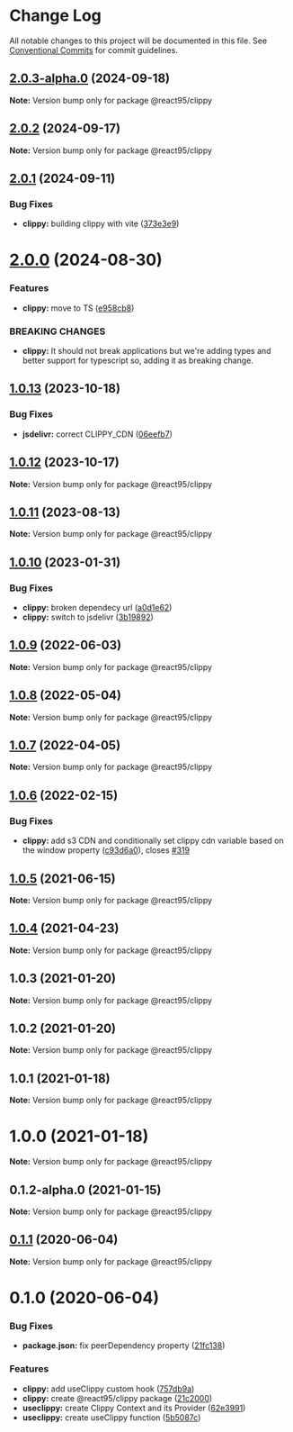 # Change Log

All notable changes to this project will be documented in this file.
See [Conventional Commits](https://conventionalcommits.org) for commit guidelines.

## [2.0.3-alpha.0](https://github.com/React95/React95/compare/@react95/clippy@2.0.2...@react95/clippy@2.0.3-alpha.0) (2024-09-18)

**Note:** Version bump only for package @react95/clippy





## [2.0.2](https://github.com/React95/React95/compare/@react95/clippy@2.0.1...@react95/clippy@2.0.2) (2024-09-17)

**Note:** Version bump only for package @react95/clippy





## [2.0.1](https://github.com/React95/React95/compare/@react95/clippy@2.0.0...@react95/clippy@2.0.1) (2024-09-11)


### Bug Fixes

* **clippy:** building clippy with vite ([373e3e9](https://github.com/React95/React95/commit/373e3e9b476ca61facf756b7b9ddb9ded16721a7))





# [2.0.0](https://github.com/React95/React95/compare/@react95/clippy@1.0.13...@react95/clippy@2.0.0) (2024-08-30)


### Features

* **clippy:** move to TS ([e958cb8](https://github.com/React95/React95/commit/e958cb86e3b7260e04adf1f23287371af7320ab7))


### BREAKING CHANGES

* **clippy:** It should not break applications but we're adding types and better support for
typescript so, adding it as breaking change.





## [1.0.13](https://github.com/React95/React95/compare/@react95/clippy@1.0.12...@react95/clippy@1.0.13) (2023-10-18)


### Bug Fixes

* **jsdelivr:** correct CLIPPY_CDN ([06eefb7](https://github.com/React95/React95/commit/06eefb79b2c9921afff546bd45e370292656e08d))





## [1.0.12](https://github.com/React95/React95/compare/@react95/clippy@1.0.11...@react95/clippy@1.0.12) (2023-10-17)

**Note:** Version bump only for package @react95/clippy





## [1.0.11](https://github.com/React95/React95/compare/@react95/clippy@1.0.10...@react95/clippy@1.0.11) (2023-08-13)

**Note:** Version bump only for package @react95/clippy

## [1.0.10](https://github.com/React95/React95/compare/@react95/clippy@1.0.9...@react95/clippy@1.0.10) (2023-01-31)

### Bug Fixes

- **clippy:** broken dependecy url ([a0d1e62](https://github.com/React95/React95/commit/a0d1e623e868b806ba4fa1a6577f240c08a5b365))
- **clippy:** switch to jsdelivr ([3b19892](https://github.com/React95/React95/commit/3b19892f3e87f8eb80cce756c5c19746b93b942a))

## [1.0.9](https://github.com/React95/React95/compare/@react95/clippy@1.0.8...@react95/clippy@1.0.9) (2022-06-03)

**Note:** Version bump only for package @react95/clippy

## [1.0.8](https://github.com/React95/React95/compare/@react95/clippy@1.0.7...@react95/clippy@1.0.8) (2022-05-04)

**Note:** Version bump only for package @react95/clippy

## [1.0.7](https://github.com/React95/React95/compare/@react95/clippy@1.0.6...@react95/clippy@1.0.7) (2022-04-05)

**Note:** Version bump only for package @react95/clippy

## [1.0.6](https://github.com/React95/React95/compare/@react95/clippy@1.0.5...@react95/clippy@1.0.6) (2022-02-15)

### Bug Fixes

- **clippy:** add s3 CDN and conditionally set clippy cdn variable based on the window property ([c93d6a0](https://github.com/React95/React95/commit/c93d6a07c570666a4c19215ec43f72f3983133d9)), closes [#319](https://github.com/React95/React95/issues/319)

## [1.0.5](https://github.com/React95/React95/compare/@react95/clippy@1.0.4...@react95/clippy@1.0.5) (2021-06-15)

**Note:** Version bump only for package @react95/clippy

## [1.0.4](https://github.com/React95/React95/compare/@react95/clippy@1.0.3...@react95/clippy@1.0.4) (2021-04-23)

**Note:** Version bump only for package @react95/clippy

## 1.0.3 (2021-01-20)

**Note:** Version bump only for package @react95/clippy

## 1.0.2 (2021-01-20)

**Note:** Version bump only for package @react95/clippy

## 1.0.1 (2021-01-18)

**Note:** Version bump only for package @react95/clippy

# 1.0.0 (2021-01-18)

**Note:** Version bump only for package @react95/clippy

## 0.1.2-alpha.0 (2021-01-15)

**Note:** Version bump only for package @react95/clippy

## [0.1.1](https://github.com/React95/React95/compare/@react95/clippy@0.1.0...@react95/clippy@0.1.1) (2020-06-04)

**Note:** Version bump only for package @react95/clippy

# 0.1.0 (2020-06-04)

### Bug Fixes

- **package.json:** fix peerDependency property ([21fc138](https://github.com/React95/React95/commit/21fc1381909c6165664264e400687103afda397d))

### Features

- **clippy:** add useClippy custom hook ([757db9a](https://github.com/React95/React95/commit/757db9a97015ef420ed705a38b91a0a1923f4bda))
- **clippy:** create @react95/clippy package ([21c2000](https://github.com/React95/React95/commit/21c2000e3ea5a9f142ef83801384790cb06634e2))
- **useclippy:** create Clippy Context and its Provider ([62e3991](https://github.com/React95/React95/commit/62e39918b1128530945a564a535c01072e4239bf))
- **useclippy:** create useClippy function ([5b5087c](https://github.com/React95/React95/commit/5b5087c369782273930aec12787a925ae77e454b))

